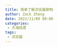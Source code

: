 ```yaml
---
title: 简单了解浏览器架构
author: Zack Zheng
date: 2022/11/09 00:00
categories:
 - 大海拾遗
tags:
 - 浏览器
---
```



<simple-img src="https://gitee.com/zackzhengxy/picGallery/raw/main/imgs/简单了解浏览器架构.png" />
